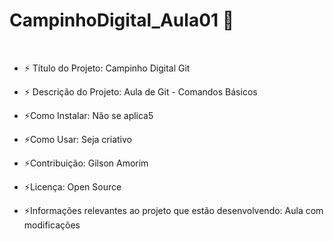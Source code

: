 # CampinhoDigital_Aula01 👋

&nbsp;&nbsp;

- ⚡ Título do Projeto: Campinho Digital Git

- ⚡ Descrição do Projeto: Aula de Git - Comandos Básicos

- ⚡Como Instalar: Não se aplica5

- ⚡Como Usar: Seja criativo

- ⚡Contribuição: Gilson Amorim

- ⚡Licença: Open Source

- ⚡Informações relevantes ao projeto que estão desenvolvendo: Aula com modificações
